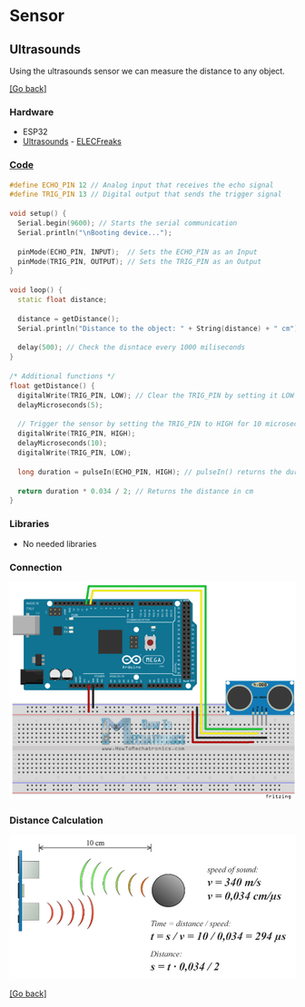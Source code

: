 # Sensor
## Ultrasounds
Using the ultrasounds sensor we can measure the distance to any object.

[[Go back]](/sensors)

### Hardware
- ESP32
- [Ultrasounds](docs/datasheet_ultrasounds.pdf) - [ELECFreaks](https://cdn.sparkfun.com/datasheets/Sensors/Proximity/HCSR04.pdf)

### [Code](ultrasounds.ino)
```cpp
#define ECHO_PIN 12 // Analog input that receives the echo signal
#define TRIG_PIN 13 // Digital output that sends the trigger signal

void setup() {
  Serial.begin(9600); // Starts the serial communication
  Serial.println("\nBooting device...");

  pinMode(ECHO_PIN, INPUT);  // Sets the ECHO_PIN as an Input
  pinMode(TRIG_PIN, OUTPUT); // Sets the TRIG_PIN as an Output
}

void loop() {
  static float distance;

  distance = getDistance();
  Serial.println("Distance to the object: " + String(distance) + " cm");

  delay(500); // Check the disntace every 1000 miliseconds
}

/* Additional functions */
float getDistance() {
  digitalWrite(TRIG_PIN, LOW); // Clear the TRIG_PIN by setting it LOW
  delayMicroseconds(5);

  // Trigger the sensor by setting the TRIG_PIN to HIGH for 10 microseconds
  digitalWrite(TRIG_PIN, HIGH);
  delayMicroseconds(10);
  digitalWrite(TRIG_PIN, LOW);

  long duration = pulseIn(ECHO_PIN, HIGH); // pulseIn() returns the duration (length of the pulse) in microseconds

  return duration * 0.034 / 2; // Returns the distance in cm
}
```

### Libraries
- No needed libraries

### Connection 
![Calculation image](docs/connection.png)

### Distance Calculation
![Calculation image](docs/distance_calculation.png)

[[Go back]](/sensors)

